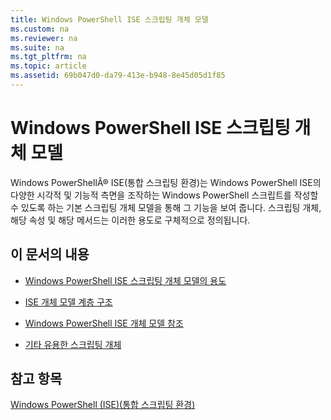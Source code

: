```yaml
---
title: Windows PowerShell ISE 스크립팅 개체 모델
ms.custom: na
ms.reviewer: na
ms.suite: na
ms.tgt_pltfrm: na
ms.topic: article
ms.assetid: 69b047d0-da79-413e-b948-8e45d05d1f85
---
```

# Windows PowerShell ISE 스크립팅 개체 모델
  Windows PowerShellÂ® ISE(통합 스크립팅 환경)는 Windows PowerShell ISE의 다양한 시각적 및 기능적 측면을 조작하는 Windows PowerShell 스크립트를 작성할 수 있도록 하는 기본 스크립팅 개체 모델을 통해 그 기능을 보여 줍니다. 스크립팅 개체, 해당 속성 및 해당 메서드는 이러한 용도로 구체적으로 정의됩니다.

## 이 문서의 내용

-   [Windows PowerShell ISE 스크립팅 개체 모델의 용도](Purpose-of-the-Windows-PowerShell-ISE-Scripting-Object-Model.md)

-   [ISE 개체 모델 계층 구조](The-ISE-Object-Model-Hierarchy.md)

-   [Windows PowerShell ISE 개체 모델 참조](Windows-PowerShell-ISE-Object-Model-Reference.md)

-   [기타 유용한 스크립팅 개체](../../getting-started/cookbooks/Other-Useful-Scripting-Objects.md)

## 참고 항목
 [Windows PowerShell &#40;ISE&#41;(통합 스크립팅 환경)](../../getting-started/fundamental/Windows-PowerShell-Integrated-Scripting-Environment--ISE-.md)

  


<!--HONumber=May16_HO2-->



